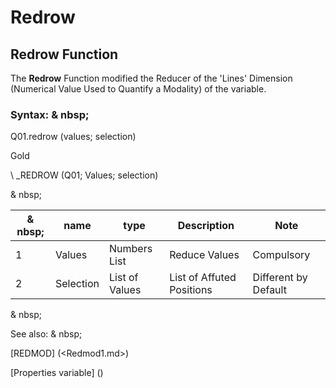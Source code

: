 # Redrow

## Redrow Function

The **Redrow** Function modified the Reducer of the 'Lines' Dimension (Numerical Value Used to Quantify a Modality) of the variable.

### Syntax: & nbsp;

Q01.redrow (values; selection)

Gold

\ _REDROW (Q01; Values; selection)

& nbsp;

| & nbsp; | **name** | **type** | **Description** | **Note** |
| --- | --- | --- | --- | --- |
| &#49; | Values ​​| Numbers List | Reduce Values ​​| Compulsory |
| &#50; | Selection | List of Values ​​| List of Affuted Positions | Different by Default |

& nbsp;

See also: & nbsp;

[REDMOD] (<Redmod1.md>)

[Properties variable] (<modify the owner ofvariable.md>)